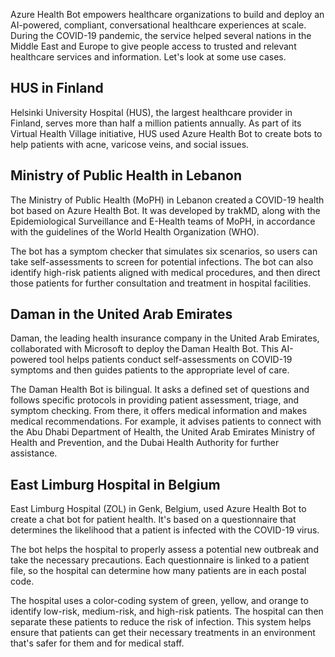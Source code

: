 Azure Health Bot empowers healthcare organizations to build and deploy an AI-powered, compliant, conversational healthcare experiences at scale. During the COVID-19 pandemic, the service helped several nations in the Middle East and Europe to give people access to trusted and relevant healthcare services and information. Let's look at some use cases.

## HUS in Finland

Helsinki University Hospital (HUS), the largest healthcare provider in Finland, serves more than half a million patients annually. As part of its Virtual Health Village initiative, HUS used Azure Health Bot to create bots to help patients with acne, varicose veins, and social issues.

## Ministry of Public Health in Lebanon 

The Ministry of Public Health (MoPH) in Lebanon created a COVID-19 health bot based on Azure Health Bot. It was developed by trakMD, along with the Epidemiological Surveillance and E-Health teams of MoPH, in accordance with the guidelines of the World Health Organization (WHO).  

The bot has a symptom checker that simulates six scenarios, so users can take self-assessments to screen for potential infections. The bot can also identify high-risk patients aligned with medical procedures, and then direct those patients for further consultation and treatment in hospital facilities.

## Daman in the United Arab Emirates

Daman, the leading health insurance company in the United Arab Emirates, collaborated with Microsoft to deploy the Daman Health Bot. This AI-powered tool helps patients conduct self-assessments on COVID-19 symptoms and then guides patients to the appropriate level of care.

The Daman Health Bot is bilingual. It asks a defined set of questions and follows specific protocols in providing patient assessment, triage, and symptom checking. From there, it offers medical information and makes medical recommendations. For example, it advises patients to connect with the Abu Dhabi Department of Health, the United Arab Emirates Ministry of Health and Prevention, and the Dubai Health Authority for further assistance.

## East Limburg Hospital in Belgium

East Limburg Hospital (ZOL) in Genk, Belgium, used Azure Health Bot to create a chat bot for patient health. It's based on a questionnaire that determines the likelihood that a patient is infected with the COVID-19 virus.

The bot helps the hospital to properly assess a potential new outbreak and take the necessary precautions. Each questionnaire is linked to a patient file, so the hospital can determine how many patients are in each postal code. 

The hospital uses a color-coding system of green, yellow, and orange to identify low-risk, medium-risk, and high-risk patients. The hospital can then separate these patients to reduce the risk of infection. This system helps ensure that patients can get their necessary treatments in an environment that's safer for them and for medical staff. 
